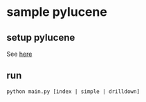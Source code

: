 # sample pylucene

## setup pylucene

See [here](https://lucene.apache.org/pylucene/)

## run

```shell script
python main.py [index | simple | drilldown]
```
